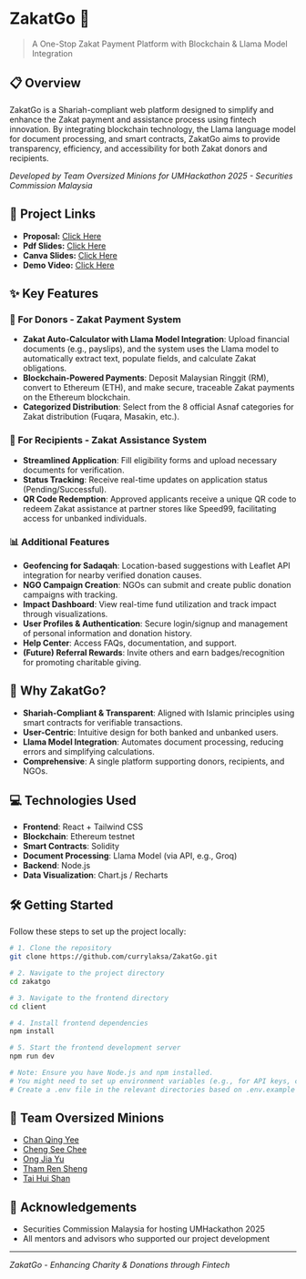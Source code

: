 # ZakatGo 🌙

> A One-Stop Zakat Payment Platform with Blockchain & Llama Model Integration

## 📋 Overview

ZakatGo is a Shariah-compliant web platform designed to simplify and enhance the Zakat payment and assistance process using fintech innovation. By integrating blockchain technology, the Llama language model for document processing, and smart contracts, ZakatGo aims to provide transparency, efficiency, and accessibility for both Zakat donors and recipients.

*Developed by Team Oversized Minions for UMHackathon 2025 - Securities Commission Malaysia*

## 🔗 Project Links

* **Proposal:** [Click Here](https://docs.google.com/document/d/1Cgw8z8w4-bED_WIjsiCra3qBnwTKwqikKobSr6u4wxs/edit?usp=sharing)
* **Pdf Slides:** [Click Here](./ZakatGO_Oversized%20Minions.pdf)
* **Canva Slides:** [Click Here](https://www.canva.com/design/DAGkbLg_Kpo/X1Do-aP3CzlSDU9pTPWSiw/view?utm_content=DAGkbLg_Kpo&utm_campaign=designshare&utm_medium=link2&utm_source=uniquelinks&utlId=h79acf27c2f)
* **Demo Video:** [Click Here](https://youtu.be/DLkT_H57y2U)

## ✨ Key Features

### 🕌 For Donors - Zakat Payment System

* **Zakat Auto-Calculator with Llama Model Integration**: Upload financial documents (e.g., payslips), and the system uses the Llama model to automatically extract text, populate fields, and calculate Zakat obligations.
* **Blockchain-Powered Payments**: Deposit Malaysian Ringgit (RM), convert to Ethereum (ETH), and make secure, traceable Zakat payments on the Ethereum blockchain.
* **Categorized Distribution**: Select from the 8 official Asnaf categories for Zakat distribution (Fuqara, Masakin, etc.).

### 🤲 For Recipients - Zakat Assistance System

* **Streamlined Application**: Fill eligibility forms and upload necessary documents for verification.
* **Status Tracking**: Receive real-time updates on application status (Pending/Successful).
* **QR Code Redemption**: Approved applicants receive a unique QR code to redeem Zakat assistance at partner stores like Speed99, facilitating access for unbanked individuals.

### 📊 Additional Features

* **Geofencing for Sadaqah**: Location-based suggestions with Leaflet API integration for nearby verified donation causes.
* **NGO Campaign Creation**: NGOs can submit and create public donation campaigns with tracking.
* **Impact Dashboard**: View real-time fund utilization and track impact through visualizations.
* **User Profiles & Authentication**: Secure login/signup and management of personal information and donation history.
* **Help Center**: Access FAQs, documentation, and support.
* **(Future) Referral Rewards**: Invite others and earn badges/recognition for promoting charitable giving.

## 🚀 Why ZakatGo?

* **Shariah-Compliant & Transparent**: Aligned with Islamic principles using smart contracts for verifiable transactions.
* **User-Centric**: Intuitive design for both banked and unbanked users.
* **Llama Model Integration**: Automates document processing, reducing errors and simplifying calculations.
* **Comprehensive**: A single platform supporting donors, recipients, and NGOs.

## 💻 Technologies Used

* **Frontend**: React + Tailwind CSS
* **Blockchain**: Ethereum testnet
* **Smart Contracts**: Solidity
* **Document Processing**: Llama Model (via API, e.g., Groq)
* **Backend**: Node.js
* **Data Visualization**: Chart.js / Recharts

## 🛠 Getting Started

Follow these steps to set up the project locally:

```bash
# 1. Clone the repository
git clone https://github.com/currylaksa/ZakatGo.git

# 2. Navigate to the project directory
cd zakatgo

# 3. Navigate to the frontend directory
cd client

# 4. Install frontend dependencies
npm install

# 5. Start the frontend development server
npm run dev

# Note: Ensure you have Node.js and npm installed.
# You might need to set up environment variables (e.g., for API keys, contract addresses).
# Create a .env file in the relevant directories based on .env.example if provided.
```

## 👥 Team Oversized Minions

- [Chan Qing Yee](https://www.linkedin.com/in/chanqingyee)
- [Cheng See Chee](https://www.linkedin.com/in/cheng-see-chee-990781256/)
- [Ong Jia Yu](https://www.linkedin.com/in/jia-yu-ong-2b115b257/)
- [Tham Ren Sheng](http://www.linkedin.com/in/ren-sheng-tham-245649258)
- [Tai Hui Shan](https://www.linkedin.com/in/hui-shan-tai-1986b023b)

## 🙏 Acknowledgements

- Securities Commission Malaysia for hosting UMHackathon 2025
- All mentors and advisors who supported our project development

---

*ZakatGo - Enhancing Charity & Donations through Fintech*
